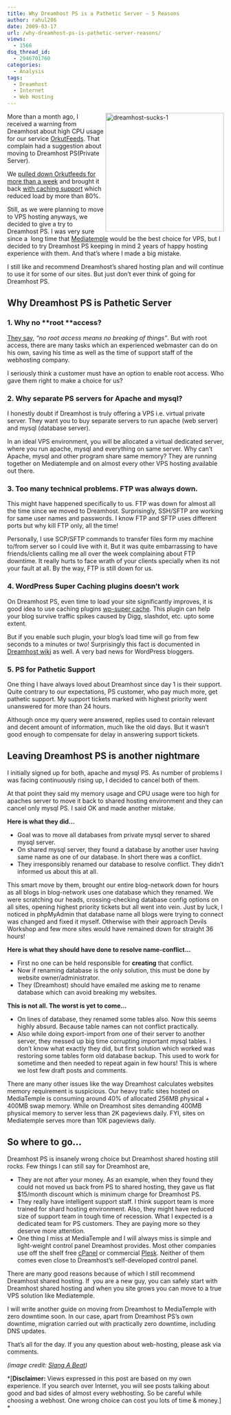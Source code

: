```yaml
---
title: Why Dreamhost PS is a Pathetic Server – 5 Reasons
author: rahul286
date: 2009-03-17
url: /why-dreamhost-ps-is-pathetic-server-reasons/
views:
  - 1566
dsq_thread_id:
  - 2946701760
categories:
  - Analysis
tags:
  - Dreamhost
  - Internet
  - Web Hosting
---
```

[<img class="wp-image-50751" src="http://cdn.devilsworkshop.org/files/2009/03/dreamhost-sucks-1.png" alt="dreamhost-sucks-1" width="275" align="right" />][1]More than a month ago, I received a warning from Dreamhost about high CPU usage for our service <a href="http://www.orkutfeeds.com/" onclick="_gaq.push(['_trackEvent', 'outbound-article', 'http://www.orkutfeeds.com/', 'OrkutFeeds']);" >OrkutFeeds</a>. That complain had a suggestion about moving to Dreamhost PS(Private Server).

We <a href="http://blog.orkutfeeds.com/2009/02/01/orkutfeeds-will-be-down-for-a-week/" onclick="_gaq.push(['_trackEvent', 'outbound-article', 'http://blog.orkutfeeds.com/2009/02/01/orkutfeeds-will-be-down-for-a-week/', 'pulled down Orkutfeeds for more than a week']);" >pulled down Orkutfeeds for more than a week</a> and brought it back <a href="http://blog.orkutfeeds.com/2009/02/13/caching-support-added/" onclick="_gaq.push(['_trackEvent', 'outbound-article', 'http://blog.orkutfeeds.com/2009/02/13/caching-support-added/', 'with caching support']);" >with caching support</a> which reduced load by more than 80%.

Still, as we were planning to move to VPS hosting anyways, we decided to give a try to Dreamhost PS. I was very sure since a  long time that <a href="http://www.mediatemple.net/go/order/?refdom=rtcamp.com" onclick="_gaq.push(['_trackEvent', 'outbound-article', 'http://www.mediatemple.net/go/order/?refdom=rtcamp.com', 'Mediatemple']);" >Mediatemple</a> would be the best choice for VPS, but I decided to try Dreamhost PS keeping in mind 2 years of happy hosting experience with them. And that’s where I made a big mistake.

I still like and recommend Dreamhost’s shared hosting plan and will continue to use it for some of our sites. But just don&#8217;t ever think of going for Dreamhost PS.

## Why Dreamhost PS is Pathetic Server

### 1. Why no **root **access?

<a href="http://www.dreamhost.com/hosting-vps.html" onclick="_gaq.push(['_trackEvent', 'outbound-article', 'http://www.dreamhost.com/hosting-vps.html', 'They say']);" >They say</a>, *“no root access means no breaking of things”*. But with root access, there are many tasks which an experienced webmaster can do on his own, saving his time as well as the time of support staff of the webhosting company.

I seriously think a customer must have an option to enable root access. Who gave them right to make a choice for us?

### 2. Why separate PS servers for Apache and mysql?

I honestly doubt if Dreamhost is truly offering a VPS i.e. virtual private server. They want you to buy separate servers to run apache (web server) and mysql (database server).

In an ideal VPS environment, you will be allocated a virtual dedicated server, where you run apache, mysql and everything on same server. Why can’t Apache, mysql and other program share same memory? They are running together on Mediatemple and on almost every other VPS hosting available out there.

### 3. Too many technical problems. FTP was always down.

This might have happened specifically to us. FTP was down for almost all the time since we moved to Dreamhost. Surprisingly, SSH/SFTP are working for same user names and passwords. I know FTP and SFTP uses different ports but why kill FTP only, all the time!

Personally, I use SCP/SFTP commands to transfer files form my machine to/from server so I could live with it. But it was quite embarrassing to have friends/clients calling me all over the week complaining about FTP downtime. It really hurts to face wrath of your clients specially when its not your fault at all. By the way, FTP is still down for us.

### 4. WordPress Super Caching plugins doesn’t work

On Dreamhost PS, even time to load your site significantly improves, it is good idea to use caching plugins <a href="http://ocaoimh.ie/wp-super-cache/" onclick="_gaq.push(['_trackEvent', 'outbound-article', 'http://ocaoimh.ie/wp-super-cache/', 'wp-super cache']);" >wp-super cache</a>. This plugin can help your blog survive traffic spikes caused by Digg, slashdot, etc. upto some extent.

But if you enable such plugin, your blog&#8217;s load time will go from few seconds to a minutes or two! Surprisingly this fact is documented in <a href="http://wiki.dreamhost.com/Wordpress_performance#Cache" onclick="_gaq.push(['_trackEvent', 'outbound-article', 'http://wiki.dreamhost.com/Wordpress_performance#Cache', 'Dreamhost wiki']);" >Dreamhost wiki</a> as well. A very bad news for WordPress bloggers.

### 5. PS for Pathetic Support

One thing I have always loved about Dreamhost since day 1 is their support. Quite contrary to our expectations, PS customer, who pay much more, get pathetic support. My support tickets marked with highest priority went unanswered for more than 24 hours.

Although once my query were answered, replies used to contain relevant and decent amount of information, much like the old days. But it wasn’t good enough to compensate for delay in answering support tickets.

## Leaving Dreamhost PS is another nightmare

I initially signed up for both, apache and mysql PS. As number of problems I was facing continuously rising up, I decided to cancel both of them.

At that point they said my memory usage and CPU usage were too high for apaches server to move it back to shared hosting environment and they can cancel only mysql PS. I said OK and made another mistake.

**Here is what they did…**

  * Goal was to move all databases from private mysql server to shared mysql server.
  * On shared mysql server, they found a database by another user having same name as one of our database. In short there was a conflict.
  * They irresponsibly renamed our database to resolve conflict. They didn’t informed us about this at all.

This smart move by them, brought our entire blog-network down for hours as all blogs in blog-network uses one database which they renamed. We were scratching our heads, crossing-checking database config options on all sites, opening highest priority tickets but all went into vein. Just by luck, I noticed in phpMyAdmin that database name all blogs were trying to connect was changed and fixed it myself. Otherwise with their approach Devils Workshop and few more sites would have remained down for straight 36 hours!

**Here is what they should have done to resolve name-conflict…**

  * First no one can be held responsible for **creating** that conflict.
  * Now if renaming database is the only solution, this must be done by website owner/administrator.
  * They (Dreamhost) should have emailed me asking me to rename database which can avoid breaking my websites.

**This is not all. The worst is yet to come…**

  * On lines of database, they renamed some tables also. Now this seems highly absurd. Because table names can not conflict practically.
  * Also while doing export-import from one of their server to another server, they messed up big time corrupting important mysql tables. I don’t know what exactly they did, but first solution which worked was restoring some tables form old database backup. This used to work for sometime and then needed to repeat again in few hours! This is where we lost few draft posts and comments.

There are many other issues like the way Dreamhost calculates websites memory requirement is suspicious. Our heavy trafic sites hosted on MediaTemple is consuming around 40% of allocated 256MB physical + 400MB swap memory. While on Dreamhost sites demanding 400MB physical memory to server less than 2K pageviews daily. FYI, sites on Mediatemple serves more than 10K pageviews daily.

## So where to go&#8230;

Dreamhost PS is insanely wrong choice but Dreamhost shared hosting still rocks. Few things I can still say for Dreamhost are,

  * They are not after your money. As an example, when they found they could not moved us back from PS to shared hosting, they gave us flat $15/month discount which is minimum charge for Dreamhost PS.
  * They really have intelligent support staff. I think support team is more trained for shard hosting environment. Also, they might have reduced size of support team in tough time of recession. What I expected is a dedicated team for PS customers. They are paying more so they deserve more attention.
  * One thing I miss at MediaTemple and I will always miss is simple and light-weight control panel Dreamhost provides. Most other companies use off the shelf free <a href="http://www.cpanel.net/" onclick="_gaq.push(['_trackEvent', 'outbound-article', 'http://www.cpanel.net/', 'cPanel']);" >cPanel</a> or commercial <a href="http://www.parallels.com/products/plesk/" onclick="_gaq.push(['_trackEvent', 'outbound-article', 'http://www.parallels.com/products/plesk/', 'Plesk']);" >Plesk</a>. Neither of them comes even close to Dreamhost&#8217;s self-developed control panel.

There are many good reasons because of which I still recommend Dreamhost shared hosting. If  you are a new guy, you can safely start with Dreamhost shared hosting and when you site grows you can move to a true VPS solution like Mediatemple.

I will write another guide on moving from Dreamhost to MediaTemple with zero downtime soon. In our case, apart from Dreamhost PS&#8217;s own downtime, migration carried out with practically zero downtime, including DNS updates.

That&#8217;s all for the day. If you any question about web-hosting, please ask via comments.

*(image credit: <a href="http://www.slangabeat.com/" onclick="_gaq.push(['_trackEvent', 'outbound-article', 'http://www.slangabeat.com/', 'Slang A Beat']);" >Slang A Beat</a>)*

*[**Disclaimer:** Views expressed in this post are based on my own experience. If you search over Internet, you will see posts talking about good and bad sides of almost every webhosting. So be careful while choosing a webhost. One wrong choice can cost you lots of time & money.]  
*

 [1]: http://cdn.devilsworkshop.org/files/2009/03/dreamhost-sucks.png
